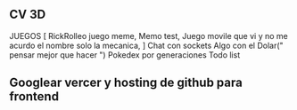 ## CV 3D
JUEGOS [
    RickRolleo juego meme,
    Memo test,
    Juego movile que vi y no me acurdo el nombre solo la mecanica,
]
Chat con sockets 
Algo con el Dolar(" pensar mejor que hacer ")
Pokedex por generaciones 
Todo list 

## Googlear vercer y hosting de github para frontend
